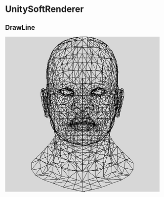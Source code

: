 # UnitySoftRenderer

## DrawLine 
![AfricanFace](./UnityProject/SaveImages/africanFaceDrawLine.png)
